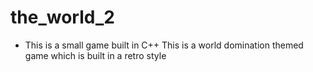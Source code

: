 # the_world_2

- This is a small game built in C++ This is a world domination themed game which is built in a retro style 